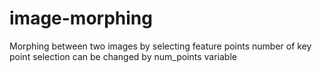 # image-morphing
Morphing between two images by selecting feature points
number of key point selection can be changed by num_points variable
